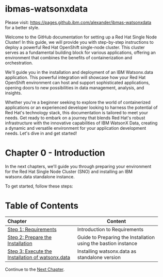 # ibmas-watsonxdata

Please visit: https://pages.github.ibm.com/alexander/ibmas-watsonxdata for a better style.

Welcome to the GitHub documentation for setting up a Red Hat Single Node Cluster! 
In this guide, we will provide you with step-by-step instructions to deploy a powerful Red Hat OpenShift single-node cluster. This cluster serves as a fundamental building block for various applications, offering an environment that combines the benefits of containerization and orchestration.

We'll guide you in the installation and deployment of an IBM Watsonx.data application. This powerful integration will showcase how your Red Hat OpenShift environment can host and support sophisticated applications, opening doors to new possibilities in data management, analysis, and insights.

Whether you're a beginner seeking to explore the world of containerized applications or an experienced developer looking to harness the potential of Red Hat's technology stack, this documentation is tailored to meet your needs. Get ready to embark on a journey that blends Red Hat's robust infrastructure with the innovative capabilities of IBM WatsonX Data, creating a dynamic and versatile environment for your application development needs. Let's dive in and get started!

# Chapter 0 - Introduction

In the next chapters, we'll guide you through preparing your environment for the Red Hat Single Node Cluster (SNO) and installing an IBM watsonx.data standalone instance.

To get started, follow these steps:

# Table of Contents

| Chapter                                          | Content                                                    
| :---------------- | ----------------------------------------------------------
| [Step 1: Requirements](./Requirements)             | Introduction to Requirements
| [Step 2: Prepare the Installation](./Prepare%20the%20Installation) | Guide to Preparing the Installation using the bastion instance
| [Step 3: Execute the Installation of watsonx.data](./Execute%20the%20Installation%20of%20watsonx.data) | Installing watsonx.data as standalone version


Continue to the [Next Chapter](./Requirements).